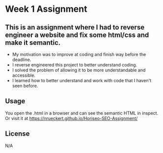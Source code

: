 # Week 1 Assignment

## This is an assignment where I had to reverse engineer a website and fix some html/css and make it semantic.

 

- My motivation was to improve at coding and finish way before the deadline.
- I reverse engineered this project to better understand coding.
- I solved the problem of allowing it to be more understandable and accessible.
- I learned how to better understand and work with code that I haven't seen before.

## Usage

You open the .html in a browser and can see the semantic HTML in inspect.<br>
Or visit it at https://nrueckert.github.io/Horiseo-SEO-Assignment/

## License
N/A
